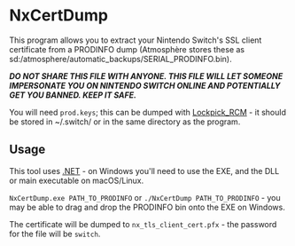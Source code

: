 # NxCertDump
This program allows you to extract your Nintendo Switch's SSL client certificate from a PRODINFO dump (Atmosphère stores these as sd:/atmosphere/automatic_backups/SERIAL_PRODINFO.bin).

***DO NOT SHARE THIS FILE WITH ANYONE. THIS FILE WILL LET SOMEONE IMPERSONATE YOU ON NINTENDO SWITCH ONLINE AND POTENTIALLY GET YOU BANNED. KEEP IT SAFE.***

You will need `prod.keys`; this can be dumped with [Lockpick_RCM](https://github.com/shchmue/Lockpick_RCM) - it should be stored in ~/.switch/ or in the same directory as the program.

## Usage

This tool uses [.NET](https://dotnet.microsoft.com/download) - on Windows you'll need to use the EXE, and the DLL or main executable on macOS/Linux.

`NxCertDump.exe PATH_TO_PRODINFO` or `./NxCertDump PATH_TO_PRODINFO` - you may be able to drag and drop the PRODINFO bin onto the EXE on Windows.

The certificate will be dumped to `nx_tls_client_cert.pfx` - the password for the file will be `switch`.